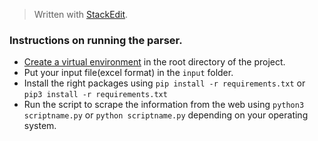 > Written with [StackEdit](https://stackedit.io/).
### Instructions on running the parser.
- [Create a virtual environment](https://packaging.python.org/guides/installing-using-pip-and-virtual-environments/) in the root directory of the project.
- Put your input file(excel format) in the `input` folder.
- Install the right packages using `pip install -r requirements.txt` or `pip3 install -r requirements.txt`
- Run the script to scrape the information from the web using `python3 scriptname.py` or `python scriptname.py` depending on your operating system.